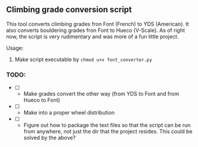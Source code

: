 ## Climbing grade conversion script

This tool converts climbing grades fron Font (French) to YDS (American). It also converts bouldering grades fron Font to Hueco (V-Scale). As of right now, the script is very rudimentary and was more of a fun little project. 

Usage:
1. Make script executable by `chmod u+x font_converter.py`

### TODO:

- [ ] - Make grades convert the other way (from YDS to Font and from Hueco to Font)
- [ ] - Make into a proper wheel distribution
- [ ] - Figure out how to package the text files so that the script can be run from anywhere, not just the dir that the project resides. This could be solved by the above?